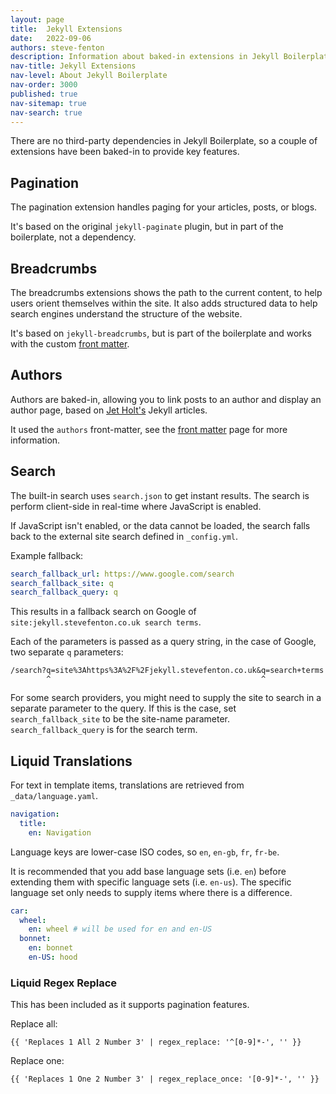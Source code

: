 ```yaml
---
layout: page
title:  Jekyll Extensions
date:   2022-09-06
authors: steve-fenton
description: Information about baked-in extensions in Jekyll Boilerplate.
nav-title: Jekyll Extensions
nav-level: About Jekyll Boilerplate
nav-order: 3000
published: true
nav-sitemap: true
nav-search: true
---
```


There are no third-party dependencies in Jekyll Boilerplate, so a couple of extensions have been baked-in to provide key features.

## Pagination

The pagination extension handles paging for your articles, posts, or blogs.

It's based on the original `jekyll-paginate` plugin, but in part of the boilerplate, not a dependency.

## Breadcrumbs

The breadcrumbs extensions shows the path to the current content, to help users orient themselves within the site. It also adds structured data to help search engines understand the structure of the website.

It's based on `jekyll-breadcrumbs`, but is part of the boilerplate and works with the custom [front matter](/about/front-matter/).

## Authors

Authors are baked-in, allowing you to link posts to an author and display an author page, based on [Jet Holt's](https://jetholt.com/jekyll/) Jekyll articles.

It used the `authors` front-matter, see the [front matter](/about/front-matter/) page for more information.

## Search

The built-in search uses `search.json` to get instant results. The search is perform client-side in real-time where JavaScript is enabled.

If JavaScript isn't enabled, or the data cannot be loaded, the search falls back to the external site search defined in `_config.yml`.

Example fallback:

```yaml
search_fallback_url: https://www.google.com/search
search_fallback_site: q
search_fallback_query: q
```

This results in a fallback search on Google of `site:jekyll.stevefenton.co.uk search terms`.

Each of the parameters is passed as a query string, in the case of Google, two separate `q` parameters:

```
/search?q=site%3Ahttps%3A%2F%2Fjekyll.stevefenton.co.uk&q=search+terms
        ^                                               ^
```

For some search providers, you might need to supply the site to search in a separate parameter to the query. If this is the case, set `search_fallback_site` to be the site-name parameter. `search_fallback_query` is for the search term.

## Liquid Translations

For text in template items, translations are retrieved from `_data/language.yaml`.

```yaml
navigation:
  title:
    en: Navigation
```

Language keys are lower-case ISO codes, so `en`, `en-gb`, `fr`, `fr-be`.

It is recommended that you add base language sets (i.e. `en`) before extending them with specific language sets (i.e. `en-us`). The specific language set only needs to supply items where there is a difference.

```yaml
car:
  wheel:
    en: wheel # will be used for en and en-US
  bonnet:
    en: bonnet
    en-US: hood
```

### Liquid Regex Replace

This has been included as it supports pagination features.

Replace all:

    {{ 'Replaces 1 All 2 Number 3' | regex_replace: '^[0-9]*-', '' }}

Replace one:

    {{ 'Replaces 1 One 2 Number 3' | regex_replace_once: '[0-9]*-', '' }}